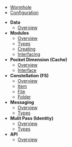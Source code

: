 * [Wormhole](README.md)
* [Configuration](configuration.md)
- **Data**
    - [Overview](data/overview.md)
- **Modules**
    - [Overview](modules/overview)
    - [Types](modules/types.md)
    - [Creating](modules/create.md)
    - [Interfacing](modules/interfacing.md)
- **Pocket Dimension (Cache)**
   - [Overview](cacher/overview.md)
   - [Interface](cacher/interface.md)
- **Constellation (FS)**
    - [Overview](filesystem/overview.md)
    - [Item](filesystem/interface.md)
    - [File](filesystem/interface.md)
    - [Folder](filesystem/interface.md)
- **Messaging**
    - [Overview](messaging/overview.md)
    - [Types](messaging/types.md)
- **Mulit Pass (Identity)**
    - [Overview](accounts/overview.md)
    - [Types](accounts/types.md)
- **API**
    - [Overview](api/overview.md)